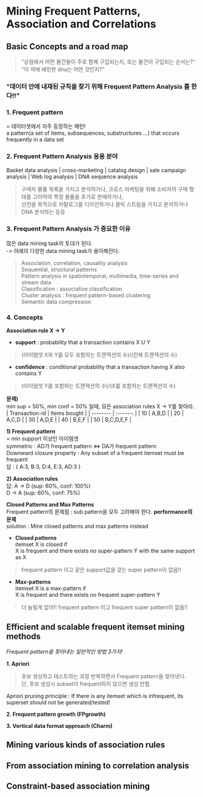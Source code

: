 # Mining Frequent Patterns, Association and Correlations  

## Basic Concepts and a road map  
>"상점에서 어떤 물건들이 주로 함께 구입되는지, 또는 물건이 구입되는 순서는?"  
>"이 약에 예민한 dna는 어떤 것인지?"  

### "데이터 안에 내재된 규칙을 찾기 위해 **Frequent Pattern Analysis** 를 한다!!"  

### 1. Frequent pattern  
  
= 데이터셋에서 자주 등장하는 패턴!     
a pattern(a set of items, subsequences, substructures ...) that occurs frequently in a data set  

### 2. Frequent Pattern Analysis 응용 분야      
Basket data analysis | cross-marketing | catalog design | sale campaign analysis | Web log analysis | DNA sequence analysis  
> 구매자 물품 목록을 가지고 분석하거나, 크로스 마케팅을 위해 소비자의 구매 형태를 고려하여 특정 물품을 추가로 판매하거나,   
선전을 목적으로 카탈로그를 디자인하거나 클릭 스트림을 가지고 분석하거나 DNA 분석하는 등등  

### 3. Frequent Pattern Analysis 가 중요한 이유  
 많은 data mining task의 토대가 된다.  
 -> 아래의 다양한 data mining task가 용이해진다.  
> Association, correlation, causality analysis  
Sequential, structural patterns  
Pattern analysis in spatiotemporal, multimedia, time-series and stream data  
Classification : associative classification  
Cluster analysis : frequent pattern-based clustering  
Semantic data compression  

### 4. Concepts  
**Association rule X -> Y**   
- **support** : probability that a transaction contains X U Y  
> (아이템셋 X와 Y를 모두 포함하는 트랜잭션의 수)/(전체 트랜잭션의 수)  

- **confidence** : conditional probability that a transaction having X also contains Y  
> (아이템셋 Y를 포함하는 트랜잭션의 수)/(X를 포함하는 트랜잭션의 수)  

**문제)**    
min sup = 50%, min conf = 50% 일때, 모든 association rules X -> Y를 찾아라.  
| Transaction-id | Items bought |
| -------- | :------: |
| 10 | A,B,D |
| 20 | A,C,D |
| 30 | A,D,E |
| 40 | B,E,F |
| 50 | B,C,D,E,F |   

**1) Frequent pattern**   
= min support 이상인 아이템셋  
symmetric : AD가 frequent pattern <=> DA가 frequent pattern     
Downward closure property : Any subset of a frequent itemset must be frequent  
답 : { A:3, B:3, D:4, E:3, AD:3 }

**2) Association rules**  
답: 
A -> D (sup: 60%, conf: 100%)  
D -> A (sup: 60%, conf: 75%)  

**Closed Patterns and Max Patterns**  
Frequent pattern의 문제점 : sub pattern을 모두 고려해야 한다. **performance의 문제**  
solution : Mine closed patterns and max patterns instead  
- **Closed patterns**   
itemset X is closed if  
X is frequent and there exists no super-pattern Y with the same support as X    
> frequent pattern 이고 같은 support값을 갖는 super pattern이 없음!!  

- **Max-patterns**   
itemset X is a max-pattern if  
X is frequent and there exists no frequent super-pattern Y    
> 더 늘릴게 없어!! frequent pattern 이고 frequent super pattern이 없음!!    

## Efficient and scalable frequent itemset mining methods  
*Frequent pattern을 찾아내는 일반적인 방법 3가지!*  

**1. Apriori**    
> 후보 생성하고 테스트하는 과정 반복하면서 Frequent pattern을 찾아낸다.  
단, 후보 생성시 subset이 frequent하지 않으면 생성 안함.  

Apriori pruning principle : If there is any itemset which is infrequent, its superset should not be generated/tested!  


**2. Frequent pattern growth (FPgrowth)**    

**3. Vertical data format approach (Charm)**  


## Mining various kinds of association rules  

## From association mining to correlation analysis  

## Constraint-based association mining  


